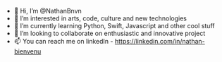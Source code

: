 - 👋 Hi, I’m @NathanBnvn
- 👀 I’m interested in arts, code, culture and new technologies
- 🌱 I’m currently learning Python, Swift, Javascript and other cool stuff
- 💞️ I’m looking to collaborate on enthusiastic and innovative project 
- 📫 You can reach me on linkedIn - https://linkedin.com/in/nathan-bienvenu

<!---
NathanBnvn/NathanBnvn is a ✨ special ✨ repository because its `README.md` (this file) appears on your GitHub profile.
You can click the Preview link to take a look at your changes.
--->
